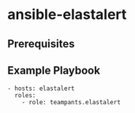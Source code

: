 # ansible-elastalert

## Prerequisites

## Example Playbook

~~~
- hosts: elastalert
  roles:
    - role: teampants.elastalert
~~~
